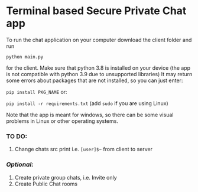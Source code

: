 # Terminal based Secure Private Chat app

To run the chat application on your computer download the client folder and run 

```python main.py```

for the client. Make sure that python 3.8 is installed on your device (the app is not compatible with python 3.9 due to unsupported libraries) It may return some errors about packages that are not installed, so you can just enter:

```pip install PKG_NAME``` 
or:

```pip install -r requirements.txt``` (add ```sudo``` if you are using Linux)

Note that the app is meant for windows, so there can be some visual problems in Linux or other operating systems.

### TO DO:
1. Change chats src print i.e. ```[user]$~``` from client to server

### *Optional:*
1. Create private group chats, i.e. Invite only
2. Create Public Chat rooms


